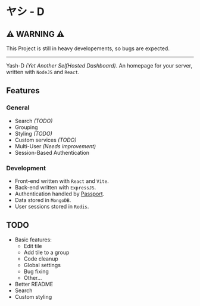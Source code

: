 # ヤシ - D

## ⚠️ WARNING ⚠️
This Project is still in heavy developements, so bugs are expected.

---

Yash-D *(Yet Another SelfHosted Dashboard)*.
An homepage for your server, written with `NodeJS` and `React`.

## Features

### General
- Search *(TODO)*
- Grouping
- Styling *(TODO)*
- Custom services *(TODO)*
- Multi-User *(Needs improvement)*
- Session-Based Authentication

### Development
- Front-end written with `React` and `Vite`.
- Back-end written with `ExpressJS`.
- Authentication handled by [Passport](https://www.passportjs.org/).
- Data stored in `MongoDB`.
- User sessions stored in `Redis`.




## TODO

- Basic features:
  - Edit tile
  - Add tile to a group
  - Code cleanup
  - Global settings
  - Bug fixing
  - Other...
- Better README
- Search
- Custom styling


 
